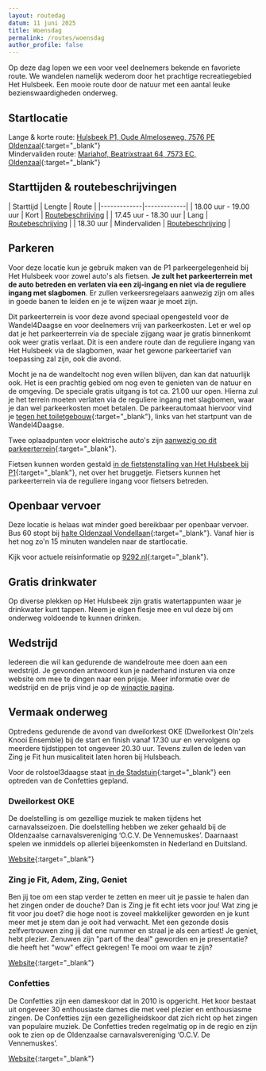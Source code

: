 ```yaml
---
layout: routedag
datum: 11 juni 2025
title: Woensdag
permalink: /routes/woensdag
author_profile: false
---
```


Op deze dag lopen we een voor veel deelnemers bekende en favoriete route. We wandelen namelijk wederom door het prachtige recreatiegebied Het Hulsbeek. Een mooie route door de natuur met een aantal leuke bezienswaardigheden onderweg.

## Startlocatie

Lange & korte route: [Hulsbeek P1, Oude Almeloseweg, 7576 PE Oldenzaal](https://goo.gl/maps/uGMfzSToiXfAvQCBA){:target="_blank"}  
Mindervaliden route: [Mariahof, Beatrixstraat 64, 7573 EC, Oldenzaal](https://goo.gl/maps/nSTkzPjKzGCDorGQ7){:target="_blank"}  

## Starttijden & routebeschrijvingen

| Starttijd | Lengte | Route |
|-------------|-------------|
| 18.00 uur - 19.00 uur | Kort | [Routebeschrijving](/routes/kort/woensdag) |
| 17.45 uur - 18.30 uur | Lang | [Routebeschrijving](/routes/lang/woensdag) |
| 18.30 uur | Mindervaliden | [Routebeschrijving](/routes/mindervalide/woensdag) |

## Parkeren

Voor deze locatie kun je gebruik maken van de P1 parkeergelegenheid bij Het Hulsbeek voor zowel auto's als fietsen. **Je zult het parkeerterrein met de auto betreden en verlaten via een zij-ingang en niet via de reguliere ingang met slagbomen**. Er zullen verkeersregelaars aanwezig zijn om alles in goede banen te leiden en je te wijzen waar je moet zijn.  

Dit parkeerterrein is voor deze avond speciaal opengesteld voor de Wandel4Daagse en voor deelnemers vrij van parkeerkosten. Let er wel op dat je het parkeerterrein via de speciale zijgang waar je gratis binnenkomt ook weer gratis verlaat. Dit is een andere route dan de reguliere ingang van Het Hulsbeek via de slagbomen, waar het gewone parkeertarief van toepassing zal zijn, ook die avond.  

Mocht je na de wandeltocht nog even willen blijven, dan kan dat natuurlijk ook. Het is een prachtig gebied om nog even te genieten van de natuur en de omgeving. De speciale gratis uitgang is tot ca. 21.00 uur open. Hierna zul je het terrein moeten verlaten via de reguliere ingang met slagbomen, waar je dan wel parkeerkosten moet betalen. De parkeerautomaat hiervoor vind je [tegen het toiletgebouw](https://maps.app.goo.gl/irxHd8RLdfFZAxwZ9){:target="_blank"}, links van het startpunt van de Wandel4Daagse. 

Twee oplaadpunten voor elektrische auto's zijn [aanwezig op dit parkeerterrein](https://maps.app.goo.gl/F4SESMDKkWCQvzVu9){:target="_blank"}.  

Fietsen kunnen worden gestald [in de fietstenstalling van Het Hulsbeek bij P1](https://maps.app.goo.gl/qtaLMwi8SY5PRzNP6){:target="_blank"}, net over het bruggetje. Fietsers kunnen het parkeerterrein via de reguliere ingang voor fietsers betreden.  

## Openbaar vervoer

Deze locatie is helaas wat minder goed bereikbaar per openbaar vervoer. Bus 60 stopt bij [halte Oldenzaal Vondellaan](https://9292.nl/locaties/oldenzaal%2Fbushalte-vondellaan/departures){:target="_blank"}. Vanaf hier is het nog zo'n 15 minuten wandelen naar de startlocatie.

Kijk voor actuele reisinformatie op [9292.nl](https://9292.nl/){:target="_blank"}.  

## Gratis drinkwater

Op diverse plekken op Het Hulsbeek zijn gratis watertappunten waar je drinkwater kunt tappen. Neem je eigen flesje mee en vul deze bij om onderweg voldoende te kunnen drinken. 

## Wedstrijd

Iedereen die wil kan gedurende de wandelroute mee doen aan een wedstrijd. Je gevonden antwoord kun je naderhand insturen via onze website om mee te dingen naar een prijsje. Meer informatie over de wedstrijd en de prijs vind je op de [winactie pagina](/winacties#woensdag).  

## Vermaak onderweg

Optredens gedurende de avond van dweilorkest OKE (Dweilorkest Oln'zels Knooi Ensemble) bij de start en finish vanaf 17.30 uur en vervolgens op meerdere tijdstippen tot ongeveer 20.30 uur. Tevens zullen de leden van Zing je Fit hun musicaliteit laten horen bij Hulsbeach.  

Voor de rolstoel3daagse staat [in de Stadstuin](https://maps.app.goo.gl/L6ieF5cnKkay5v4u8){:target="_blank"} een optreden van de Confetties gepland. 

### Dweilorkest OKE
De doelstelling is om gezellige muziek te maken tijdens het carnavalsseizoen. Die doelstelling hebben we zeker gehaald bij de Oldenzaalse carnavalsvereniging ‘O.C.V. De Vennemuskes’. Daarnaast spelen we inmiddels op allerlei bijeenkomsten in Nederland en Duitsland.

[Website](https://www.dweilorkestoke.nl/){:target="_blank"}

### Zing je Fit, Adem, Zing, Geniet

Ben jij toe om een stap verder te zetten en meer uit je passie te halen dan het zingen onder de douche? Dan is Zing je fit echt iets voor jou! Wat zing je fit voor jou doet? die hoge noot is zoveel makkelijker geworden en je kunt meer met je stem dan je ooit had verwacht. Met een gezonde dosis zelfvertrouwen zing jij dat ene nummer en straal je als een artiest! Je geniet, hebt plezier. Zenuwen zijn "part of the deal" geworden en je presentatie? die heeft het "wow" effect gekregen! Te mooi om waar te zijn?

[Website](https://www.zingjefit.nl/){:target="_blank"}
    
### Confetties
De Confetties zijn een dameskoor dat in 2010 is opgericht. Het koor bestaat uit ongeveer 30 enthousiaste dames die met veel plezier en enthousiasme zingen. De Confetties zijn een gezelligheidskoor dat zich richt op het zingen van populaire muziek. De Confetties treden regelmatig op in de regio en zijn ook te zien op de Oldenzaalse carnavalsvereniging ‘O.C.V. De Vennemuskes’.

[Website](https://muziekkoepeloldenzaal.nl/nieuwsarchief/rolstoelers-blij/){:target="_blank"}